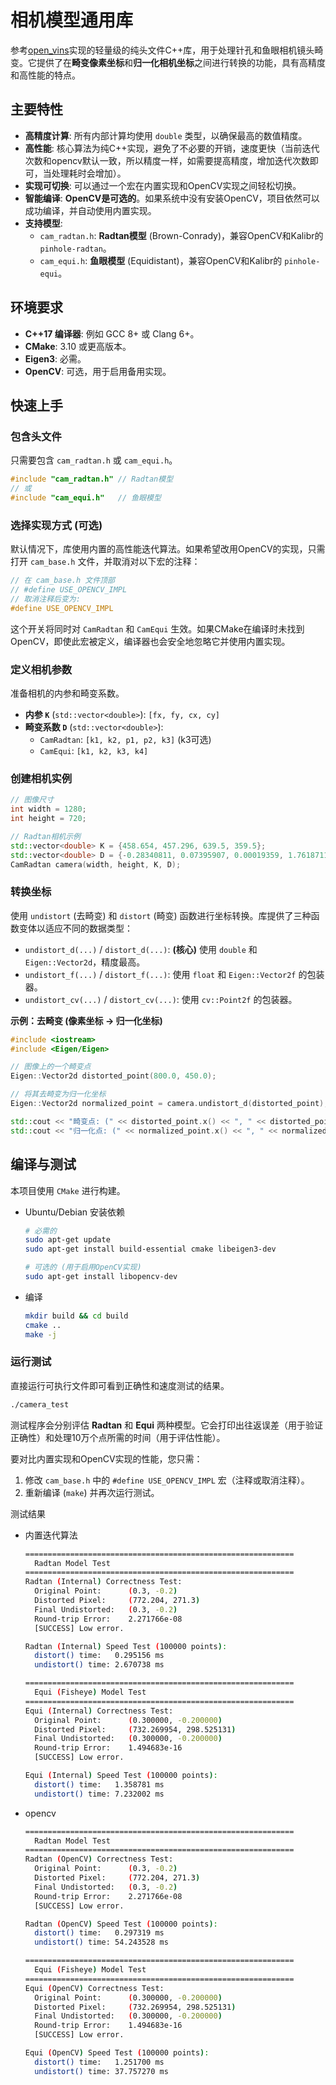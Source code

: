 # 相机模型通用库

参考[open_vins](https://github.com/rpng/open_vins/tree/master/ov_core/src/cam)实现的轻量级的纯头文件C++库，用于处理针孔和鱼眼相机镜头畸变。它提供了在**畸变像素坐标**和**归一化相机坐标**之间进行转换的功能，具有高精度和高性能的特点。

## 主要特性

- **高精度计算**: 所有内部计算均使用 `double` 类型，以确保最高的数值精度。
- **高性能**: 核心算法为纯C++实现，避免了不必要的开销，速度更快（当前迭代次数和opencv默认一致，所以精度一样，如需要提高精度，增加迭代次数即可，当处理耗时会增加）。
- **实现可切换**: 可以通过一个宏在内置实现和OpenCV实现之间轻松切换。
- **智能编译**: **OpenCV是可选的**。如果系统中没有安装OpenCV，项目依然可以成功编译，并自动使用内置实现。
- **支持模型**:
  - `cam_radtan.h`: **Radtan模型** (Brown-Conrady)，兼容OpenCV和Kalibr的 `pinhole-radtan`。
  - `cam_equi.h`: **鱼眼模型** (Equidistant)，兼容OpenCV和Kalibr的 `pinhole-equi`。

## 环境要求

- **C++17 编译器**: 例如 GCC 8+ 或 Clang 6+。
- **CMake**: 3.10 或更高版本。
- **Eigen3**: 必需。
- **OpenCV**: 可选，用于启用备用实现。

## 快速上手

### 包含头文件

只需要包含 `cam_radtan.h` 或 `cam_equi.h`。

```cpp
#include "cam_radtan.h" // Radtan模型
// 或
#include "cam_equi.h"   // 鱼眼模型
```

### 选择实现方式 (可选)

默认情况下，库使用内置的高性能迭代算法。如果希望改用OpenCV的实现，只需打开 `cam_base.h` 文件，并取消对以下宏的注释：

```cpp
// 在 cam_base.h 文件顶部
// #define USE_OPENCV_IMPL
// 取消注释后变为:
#define USE_OPENCV_IMPL
```
这个开关将同时对 `CamRadtan` 和 `CamEqui` 生效。如果CMake在编译时未找到OpenCV，即使此宏被定义，编译器也会安全地忽略它并使用内置实现。

### 定义相机参数

准备相机的内参和畸变系数。

- **内参 `K`** (`std::vector<double>`): `[fx, fy, cx, cy]`
- **畸变系数 `D`** (`std::vector<double>`):
  - `CamRadtan`: `[k1, k2, p1, p2, k3]` (k3可选)
  - `CamEqui`: `[k1, k2, k3, k4]`

### 创建相机实例

```cpp
// 图像尺寸
int width = 1280;
int height = 720;

// Radtan相机示例
std::vector<double> K = {458.654, 457.296, 639.5, 359.5};
std::vector<double> D = {-0.28340811, 0.07395907, 0.00019359, 1.76187114e-05};
CamRadtan camera(width, height, K, D);
```

### 转换坐标

使用 `undistort` (去畸变) 和 `distort` (畸变) 函数进行坐标转换。库提供了三种函数变体以适应不同的数据类型：

- `undistort_d(...)` / `distort_d(...)`: **(核心)** 使用 `double` 和 `Eigen::Vector2d`，精度最高。
- `undistort_f(...)` / `distort_f(...)`: 使用 `float` 和 `Eigen::Vector2f` 的包装器。
- `undistort_cv(...)` / `distort_cv(...)`: 使用 `cv::Point2f` 的包装器。

**示例：去畸变 (像素坐标 -> 归一化坐标)**

```cpp
#include <iostream>
#include <Eigen/Eigen>

// 图像上的一个畸变点
Eigen::Vector2d distorted_point(800.0, 450.0);

// 将其去畸变为归一化坐标
Eigen::Vector2d normalized_point = camera.undistort_d(distorted_point);

std::cout << "畸变点: (" << distorted_point.x() << ", " << distorted_point.y() << ")" << std::endl;
std::cout << "归一化点: (" << normalized_point.x() << ", " << normalized_point.y() << ")" << std::endl;
```

## 编译与测试

本项目使用 `CMake` 进行构建。

- Ubuntu/Debian 安装依赖

  ```bash
  # 必需的
  sudo apt-get update
  sudo apt-get install build-essential cmake libeigen3-dev

  # 可选的 (用于启用OpenCV实现)
  sudo apt-get install libopencv-dev
  ```

- 编译

  ```bash
  mkdir build && cd build
  cmake ..
  make -j
  ```

### 运行测试

直接运行可执行文件即可看到正确性和速度测试的结果。

```bash
./camera_test
```

测试程序会分别评估 **Radtan** 和 **Equi** 两种模型。它会打印出往返误差（用于验证正确性）和处理10万个点所需的时间（用于评估性能）。

要对比内置实现和OpenCV实现的性能，您只需：
1.  修改 `cam_base.h` 中的 `#define USE_OPENCV_IMPL` 宏（注释或取消注释）。
2.  重新编译 (`make`) 并再次运行测试。

测试结果

- 内置迭代算法

  ```bash
  ============================================================
    Radtan Model Test
  ============================================================
  Radtan (Internal) Correctness Test:
    Original Point:      (0.3, -0.2)
    Distorted Pixel:     (772.204, 271.3)
    Final Undistorted:   (0.3, -0.2)
    Round-trip Error:    2.271766e-08
    [SUCCESS] Low error.

  Radtan (Internal) Speed Test (100000 points):
    distort() time:   0.295156 ms
    undistort() time: 2.670738 ms

  ============================================================
    Equi (Fisheye) Model Test
  ============================================================
  Equi (Internal) Correctness Test:
    Original Point:      (0.300000, -0.200000)
    Distorted Pixel:     (732.269954, 298.525131)
    Final Undistorted:   (0.300000, -0.200000)
    Round-trip Error:    1.494683e-16
    [SUCCESS] Low error.

  Equi (Internal) Speed Test (100000 points):
    distort() time:   1.358781 ms
    undistort() time: 7.232002 ms
  ```

- opencv

  ```bash
  ============================================================
    Radtan Model Test
  ============================================================
  Radtan (OpenCV) Correctness Test:
    Original Point:      (0.3, -0.2)
    Distorted Pixel:     (772.204, 271.3)
    Final Undistorted:   (0.3, -0.2)
    Round-trip Error:    2.271766e-08
    [SUCCESS] Low error.

  Radtan (OpenCV) Speed Test (100000 points):
    distort() time:   0.297319 ms
    undistort() time: 54.243528 ms

  ============================================================
    Equi (Fisheye) Model Test
  ============================================================
  Equi (OpenCV) Correctness Test:
    Original Point:      (0.300000, -0.200000)
    Distorted Pixel:     (732.269954, 298.525131)
    Final Undistorted:   (0.300000, -0.200000)
    Round-trip Error:    1.494683e-16
    [SUCCESS] Low error.

  Equi (OpenCV) Speed Test (100000 points):
    distort() time:   1.251700 ms
    undistort() time: 37.757270 ms
  ```